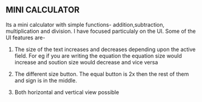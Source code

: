 ## MINI CALCULATOR

Its a mini calculator with simple functions- addition,subtraction, multiplication and division.
I have focused particulaly on the UI. Some of the UI features are-

1) The size of the text increases and decreases depending upon the active field. For eg if you are writing the equation the equation size would increase 
  and soution size would decrease and vice versa

2) The different size button. The equal button is 2x then the rest of them and sign is in the middle.

3) Both horizontal and vertical view possible
